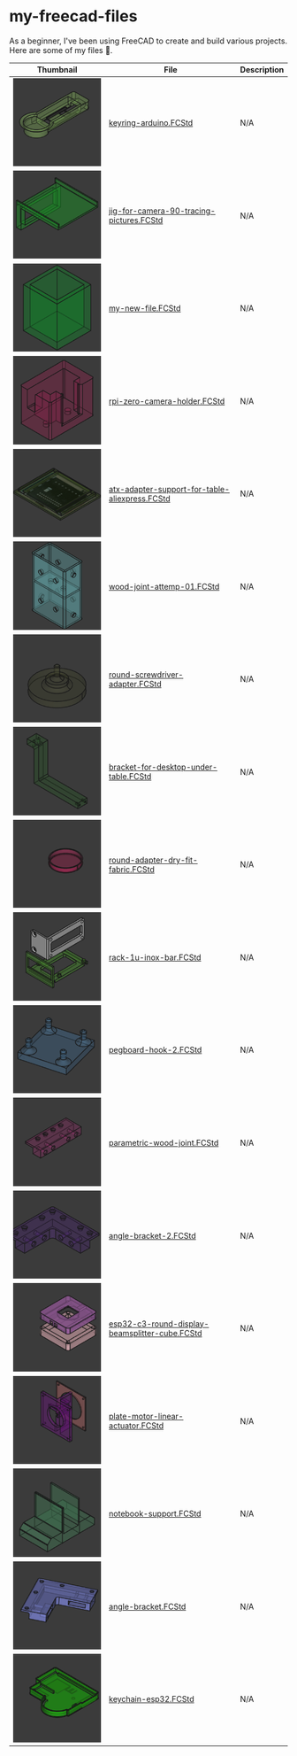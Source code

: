 # my-freecad-files

As a beginner, I've been using FreeCAD to create and build various projects. Here are some of my files 🥰.

<!-- BEGIN TABLE -->
| Thumbnail   | File        | Description |
|-------------|-------------|-------------|
| ![image](./thumbnails/keyring-arduino.FCStd_thumb.png) | [keyring-arduino.FCStd](./keyring-arduino.FCStd) | N/A |
| ![image](./thumbnails/jig-for-camera-90-tracing-pictures.FCStd_thumb.png) | [jig-for-camera-90-tracing-pictures.FCStd](./jig-for-camera-90-tracing-pictures.FCStd) | N/A |
| ![image](./thumbnails/my-new-file.FCStd_thumb.png) | [my-new-file.FCStd](./my-new-file.FCStd) | N/A |
| ![image](./thumbnails/rpi-zero-camera-holder.FCStd_thumb.png) | [rpi-zero-camera-holder.FCStd](./rpi-zero-camera-holder.FCStd) | N/A |
| ![image](./thumbnails/atx-adapter-support-for-table-aliexpress.FCStd_thumb.png) | [atx-adapter-support-for-table-aliexpress.FCStd](./atx-adapter-support-for-table-aliexpress.FCStd) | N/A |
| ![image](./thumbnails/wood-joint-attemp-01.FCStd_thumb.png) | [wood-joint-attemp-01.FCStd](./wood-joint-attemp-01.FCStd) | N/A |
| ![image](./thumbnails/round-screwdriver-adapter.FCStd_thumb.png) | [round-screwdriver-adapter.FCStd](./round-screwdriver-adapter.FCStd) | N/A |
| ![image](./thumbnails/bracket-for-desktop-under-table.FCStd_thumb.png) | [bracket-for-desktop-under-table.FCStd](./bracket-for-desktop-under-table.FCStd) | N/A |
| ![image](./thumbnails/round-adapter-dry-fit-fabric.FCStd_thumb.png) | [round-adapter-dry-fit-fabric.FCStd](./round-adapter-dry-fit-fabric.FCStd) | N/A |
| ![image](./thumbnails/rack-1u-inox-bar.FCStd_thumb.png) | [rack-1u-inox-bar.FCStd](./rack-1u-inox-bar.FCStd) | N/A |
| ![image](./thumbnails/pegboard-hook-2.FCStd_thumb.png) | [pegboard-hook-2.FCStd](./pegboard-hook-2.FCStd) | N/A |
| ![image](./thumbnails/parametric-wood-joint.FCStd_thumb.png) | [parametric-wood-joint.FCStd](./parametric-wood-joint.FCStd) | N/A |
| ![image](./thumbnails/angle-bracket-2.FCStd_thumb.png) | [angle-bracket-2.FCStd](./angle-bracket-2.FCStd) | N/A |
| ![image](./thumbnails/esp32-c3-round-display-beamsplitter-cube.FCStd_thumb.png) | [esp32-c3-round-display-beamsplitter-cube.FCStd](./esp32-c3-round-display-beamsplitter-cube.FCStd) | N/A |
| ![image](./thumbnails/plate-motor-linear-actuator.FCStd_thumb.png) | [plate-motor-linear-actuator.FCStd](./plate-motor-linear-actuator.FCStd) | N/A |
| ![image](./thumbnails/notebook-support.FCStd_thumb.png) | [notebook-support.FCStd](./notebook-support.FCStd) | N/A |
| ![image](./thumbnails/angle-bracket.FCStd_thumb.png) | [angle-bracket.FCStd](./angle-bracket.FCStd) | N/A |
| ![image](./thumbnails/keychain-esp32.FCStd_thumb.png) | [keychain-esp32.FCStd](./keychain-esp32.FCStd) | N/A |
<!-- END TABLE -->
